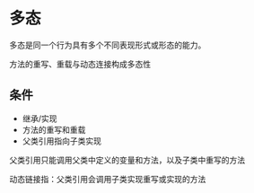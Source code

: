 # 多态

多态是同一个行为具有多个不同表现形式或形态的能力。

方法的重写、重载与动态连接构成多态性

## 条件
- 继承/实现
- 方法的重写和重载
- 父类引用指向子类实现

父类引用只能调用父类中定义的变量和方法，以及子类中重写的方法

动态链接指：父类引用会调用子类实现重写或实现的方法
